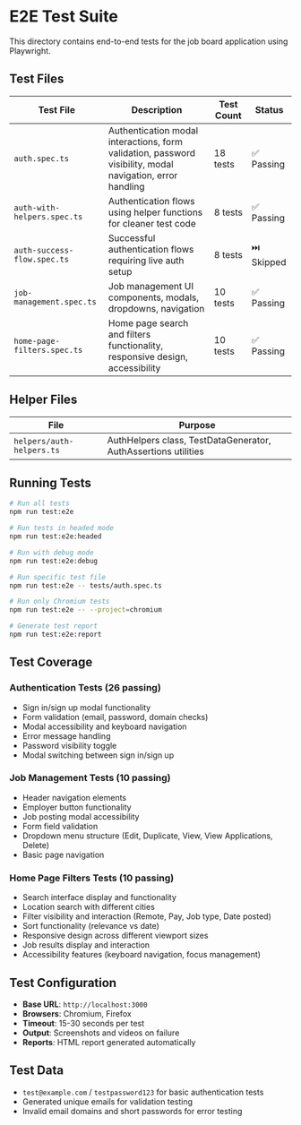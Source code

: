 # E2E Test Suite

This directory contains end-to-end tests for the job board application using Playwright.

## Test Files

| Test File | Description | Test Count | Status |
|-----------|-------------|------------|---------|
| `auth.spec.ts` | Authentication modal interactions, form validation, password visibility, modal navigation, error handling | 18 tests | ✅ Passing |
| `auth-with-helpers.spec.ts` | Authentication flows using helper functions for cleaner test code | 8 tests | ✅ Passing |
| `auth-success-flow.spec.ts` | Successful authentication flows requiring live auth setup | 8 tests | ⏭️ Skipped |
| `job-management.spec.ts` | Job management UI components, modals, dropdowns, navigation | 10 tests | ✅ Passing |
| `home-page-filters.spec.ts` | Home page search and filters functionality, responsive design, accessibility | 10 tests | ✅ Passing |

## Helper Files

| File | Purpose |
|------|---------|
| `helpers/auth-helpers.ts` | AuthHelpers class, TestDataGenerator, AuthAssertions utilities |

## Running Tests

```bash
# Run all tests
npm run test:e2e

# Run tests in headed mode
npm run test:e2e:headed

# Run with debug mode
npm run test:e2e:debug

# Run specific test file
npm run test:e2e -- tests/auth.spec.ts

# Run only Chromium tests
npm run test:e2e -- --project=chromium

# Generate test report
npm run test:e2e:report
```

## Test Coverage

### Authentication Tests (26 passing)
- Sign in/sign up modal functionality
- Form validation (email, password, domain checks)
- Modal accessibility and keyboard navigation
- Error message handling
- Password visibility toggle
- Modal switching between sign in/sign up

### Job Management Tests (10 passing)
- Header navigation elements
- Employer button functionality
- Job posting modal accessibility
- Form field validation
- Dropdown menu structure (Edit, Duplicate, View, View Applications, Delete)
- Basic page navigation

### Home Page Filters Tests (10 passing)
- Search interface display and functionality
- Location search with different cities
- Filter visibility and interaction (Remote, Pay, Job type, Date posted)
- Sort functionality (relevance vs date)
- Responsive design across different viewport sizes
- Job results display and interaction
- Accessibility features (keyboard navigation, focus management)

## Test Configuration

- **Base URL**: `http://localhost:3000`
- **Browsers**: Chromium, Firefox
- **Timeout**: 15-30 seconds per test
- **Output**: Screenshots and videos on failure
- **Reports**: HTML report generated automatically

## Test Data

- `test@example.com` / `testpassword123` for basic authentication tests
- Generated unique emails for validation testing
- Invalid email domains and short passwords for error testing 